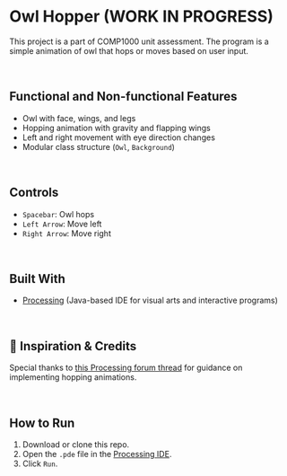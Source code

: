 # Owl Hopper (WORK IN PROGRESS)

This project is a part of COMP1000 unit assessment. The program is a simple animation of owl that hops or moves based on user input. 

<br>

## Functional and Non-functional Features

- Owl with face, wings, and legs
- Hopping animation with gravity and flapping wings
- Left and right movement with eye direction changes
- Modular class structure (`Owl`, `Background`)

<br>

## Controls

- `Spacebar`: Owl hops
- `Left Arrow`: Move left
- `Right Arrow`: Move right

<br>

## Built With

- [Processing](https://processing.org/) (Java-based IDE for visual arts and interactive programs)

<br>

## 🧠 Inspiration & Credits

Special thanks to [this Processing forum thread](https://forum.processing.org/two/discussion/18548/need-help-with-making-character-jump-in-small-game.html) for guidance on implementing hopping animations.

<br>

## How to Run

1. Download or clone this repo.
2. Open the `.pde` file in the [Processing IDE](https://processing.org/download/).
3. Click `Run`.
